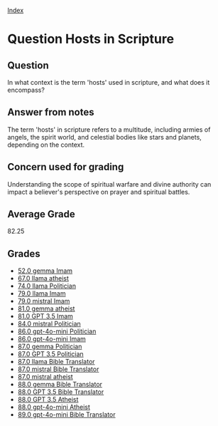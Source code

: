 
[Index](../../index.md)
# Question Hosts in Scripture
## Question
In what context is the term 'hosts' used in scripture, and what does it encompass?

## Answer from notes
The term 'hosts' in scripture refers to a multitude, including armies of angels, the spirit world, and celestial bodies like stars and planets, depending on the context.

## Concern used for grading
Understanding the scope of spiritual warfare and divine authority can impact a believer's perspective on prayer and spiritual battles.

## Average Grade
82.25

## Grades
 * [52.0 gemma Imam](../answers/gemma_Imam/Hosts_in_Scripture.md)
 * [67.0 llama atheist](../answers/llama_atheist/Hosts_in_Scripture.md)
 * [74.0 llama Politician](../answers/llama_Politician/Hosts_in_Scripture.md)
 * [79.0 llama Imam](../answers/llama_Imam/Hosts_in_Scripture.md)
 * [79.0 mistral Imam](../answers/mistral_Imam/Hosts_in_Scripture.md)
 * [81.0 gemma atheist](../answers/gemma_atheist/Hosts_in_Scripture.md)
 * [81.0 GPT 3.5 Imam](../answers/GPT_3.5_Imam/Hosts_in_Scripture.md)
 * [84.0 mistral Politician](../answers/mistral_Politician/Hosts_in_Scripture.md)
 * [86.0 gpt-4o-mini Politician](../answers/gpt-4o-mini_Politician/Hosts_in_Scripture.md)
 * [86.0 gpt-4o-mini Imam](../answers/gpt-4o-mini_Imam/Hosts_in_Scripture.md)
 * [87.0 gemma Politician](../answers/gemma_Politician/Hosts_in_Scripture.md)
 * [87.0 GPT 3.5 Politician](../answers/GPT_3.5_Politician/Hosts_in_Scripture.md)
 * [87.0 llama Bible Translator](../answers/llama_Bible_Translator/Hosts_in_Scripture.md)
 * [87.0 mistral Bible Translator](../answers/mistral_Bible_Translator/Hosts_in_Scripture.md)
 * [87.0 mistral atheist](../answers/mistral_atheist/Hosts_in_Scripture.md)
 * [88.0 gemma Bible Translator](../answers/gemma_Bible_Translator/Hosts_in_Scripture.md)
 * [88.0 GPT 3.5 Bible Translator](../answers/GPT_3.5_Bible_Translator/Hosts_in_Scripture.md)
 * [88.0 GPT 3.5 Atheist](../answers/GPT_3.5_Atheist/Hosts_in_Scripture.md)
 * [88.0 gpt-4o-mini Atheist](../answers/gpt-4o-mini_Atheist/Hosts_in_Scripture.md)
 * [89.0 gpt-4o-mini Bible Translator](../answers/gpt-4o-mini_Bible_Translator/Hosts_in_Scripture.md)
